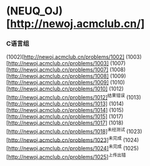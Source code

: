 # (NEUQ_OJ)[http://newoj.acmclub.cn/]

### C语言组
(1002)[http://newoj.acmclub.cn/problems/1002]
(1003)[http://newoj.acmclub.cn/problems/1003]
(1007)[http://newoj.acmclub.cn/problems/1007]
(1008)[http://newoj.acmclub.cn/problems/1008]
(1009)[http://newoj.acmclub.cn/problems/1009]
(1010)[http://newoj.acmclub.cn/problems/1010]
(1012)[http://newoj.acmclub.cn/problems/1012]<sup>结果错误</sup>
(1013)[http://newoj.acmclub.cn/problems/1013]
(1014)[http://newoj.acmclub.cn/problems/1014]
(1015)[http://newoj.acmclub.cn/problems/1015]
(1017)[http://newoj.acmclub.cn/problems/1017]
(1018)[http://newoj.acmclub.cn/problems/1018]<sup>未经测试</sup>
(1023)[http://newoj.acmclub.cn/problems/1023]<sup>未完成</sup>
(1024)[http://newoj.acmclub.cn/problems/1024]<sup>未完成</sup>
(1025)[http://newoj.acmclub.cn/problems/1025]<sup>上传出错</sup>
